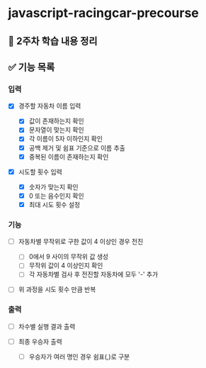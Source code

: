 # javascript-racingcar-precourse

## 📖 2주차 학습 내용 정리

## ✅ 기능 목록

### 입력

  - [x] 경주할 자동차 이름 입력

    - [x] 값이 존재하는지 확인
    - [x] 문자열이 맞는지 확인
    - [x] 각 이름이 5자 이하인지 확인
    - [x] 공백 제거 및 쉼표 기준으로 이름 추출
    - [x] 중복된 이름이 존재하는지 확인

  - [x] 시도할 횟수 입력

    - [x] 숫자가 맞는지 확인
    - [x] 0 또는 음수인지 확인
    - [x] 최대 시도 횟수 설정

### 기능

  - [ ] 자동차별 무작위로 구한 값이 4 이상인 경우 전진

    - [ ] 0에서 9 사이의 무작위 값 생성
    - [ ] 무작위 값이 4 이상인지 확인
    - [ ] 각 자동차별 검사 후 전진할 자동차에 모두 '-' 추가

  - [ ] 위 과정을 시도 횟수 만큼 반복

### 출력

  - [ ] 차수별 실행 결과 출력
  - [ ] 최종 우승자 출력

    - [ ] 우승자가 여러 명인 경우 쉼표(,)로 구분